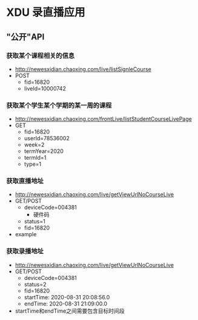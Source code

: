 # XDU 录直播应用
## "公开"API
### 获取某个课程相关的信息
- http://newesxidian.chaoxing.com/live/listSignleCourse
- POST
    - fid=16820
    - liveId=10000742

### 获取某个学生某个学期的某一周的课程
- http://newesxidian.chaoxing.com/frontLive/listStudentCourseLivePage
- GET
    - fid=16820
    - userId=78536002
    - week=2
    - termYear=2020
    - termId=1
    - type=1

### 获取直播地址
- http://newesxidian.chaoxing.com/live/getViewUrlNoCourseLive
- GET/POST
    - deviceCode=004381
        - 硬件码
    - status=1
    - fid=16820
- example

### 获取录播地址
- http://newesxidian.chaoxing.com/live/getViewUrlNoCourseLive
- GET/POST
    - deviceCode=004381
    - status=2
    - fid=16820
    - startTime: 2020-08-31 20:08:56.0
    - endTime: 2020-08-31 21:09:00.0
- startTime和endTime之间需要包含目标时间段
